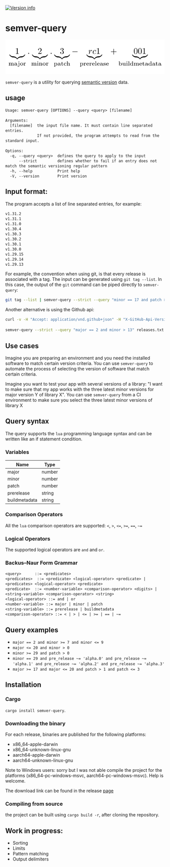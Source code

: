 <a href="https://crates.io/crates/semver-query"><img src="https://img.shields.io/crates/v/semver-query.svg?colorB=319e8c" alt="Version info"></a>
# semver-query

![semver-query](./semver-explanation.png)

`semver-query` is a utility for querying [semantic version](https://semver.org/) data.

## usage 

```
Usage: semver-query [OPTIONS] --query <query> [filename]

Arguments:
  [filename]  the input file name. It must contain line separated entries. 
              If not provided, the program attempts to read from the standard input.

Options:
  -q, --query <query>  defines the query to apply to the input
      --strict         defines whether to fail if an entry does not match the semantic versioning regular pattern
  -h, --help           Print help
  -V, --version        Print version
```

## Input format:

The program accepts a list of line separated entries, for example: 

```
v1.31.2
v1.31.1
v1.31.0
v1.30.4
v1.30.3
v1.30.2
v1.30.1
v1.30.0
v1.29.15
v1.29.14
v1.29.13
```

For example, the convention when using git, is that every release is associated with a tag. The input can be generated using `git tag --list`. In this case, the output of the `git` command can be piped directly to `semver-query`: 

```bash
git tag --list | semver-query --strict --query "minor == 17 and patch > 0"
```

Another alternative is using the Github api:

```bash
curl -v -H "Accept: application/vnd.github+json" -H "X-GitHub-Api-Version: 2022-11-28" -H "Authorization: Bearer $TOKEN"  "https://api.github.com/repos/tensorflow/tensorflow/tags?per_page=100&page=2" | jq -r  '.[].name' > releases.txt

semver-query --strict --query "major == 2 and minor > 13" releases.txt
```

## Use cases

Imagine you are preparing an environment and you need the installed software to match certain version criteria. You can use `semver-query` to automate the process of selecting the version of software that match certain criteria. 


Imagine you want to test your app with several versions of a library: "I want to make sure that my app works with the three latest minor versions for major version Y of library X". You can use `semver-query` from a CI environment to make sure you select the three latest minor versions of library X

## Query syntax

The query supports the `lua` programming language syntax and can be written like an if statement condition. 

### Variables

| Name    | Type |
| -------- | ------- |
| major  | number   |
| minor | number     |
| patch    | number    |
| prerelease    | string    |
| buildmetadata    | string    |

### Comparison Operators

All the `lua` comparison operators are supported: `<`, `>`, `<=`, `>=`, `==`, `~=`

### Logical Operators

The supported logical operators are `and` and `or`.

### Backus–Naur Form Grammar

```
<query>      ::= <predicates>
<predicates>  ::= <predicate> <logical-operator> <predicate> | <predicates> <logical-operator> <predicate>
<predicate>  ::= <number-variable> <comparison-operator> <digits> | <string-variable> <comparison-operator> <string>
<logical-operator> ::= and | or
<number-variable> ::= major | minor | patch
<string-variable> ::= prerelease | buildmetadata
<comparison-operator> ::= < | > | <= | >= | == | ~=
```

## Query examples

* `major == 2 and minor >= 7 and minor <= 9`
* `major <= 20 and minor > 0`
* `minor >= 29 and patch > 0`
* `minor == 29 and pre_release ~= 'alpha.0' and pre_release ~= 'alpha.1' and pre_release ~= 'alpha.2' and pre_release ~= 'alpha.3'`
* `major >= 17 and major <= 20 and patch > 1 and patch <= 3`

## Installation

### Cargo

 `cargo install semver-query`. 

### Downloading the binary 

For each release, binaries are published for the following platforms: 

- x86_64-apple-darwin
- x86_64-unknown-linux-gnu
- aarch64-apple-darwin
- aarch64-unknown-linux-gnu

Note to Windows users: sorry but I was not able compile the project for the platforms (x86_64-pc-windows-msvc, aarch64-pc-windows-msvc). Help is welcome. 

The download link can be found in the release [page](https://github.com/zak905/semver-q/releases)

### Compiling from source

the project can be built using `cargo build -r`, after cloning the repository. 

## Work in progress:

* Sorting
* Limits
* Pattern matching
* Output delimiters 
